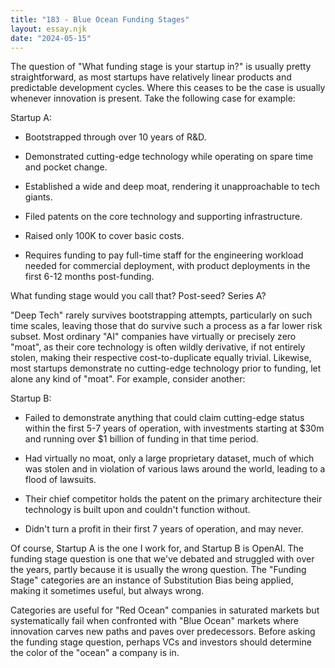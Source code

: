 ```yaml
---
title: "183 - Blue Ocean Funding Stages"
layout: essay.njk
date: "2024-05-15"
---
```


The question of "What funding stage is your startup in?" is usually pretty straightforward, as most startups have relatively linear products and predictable development cycles. Where this ceases to be the case is usually whenever innovation is present. Take the following case for example:

Startup A:

- Bootstrapped through over 10 years of R&D.

- Demonstrated cutting-edge technology while operating on spare time and pocket change.

- Established a wide and deep moat, rendering it unapproachable to tech giants.

- Filed patents on the core technology and supporting infrastructure.

- Raised only 100K to cover basic costs.

- Requires funding to pay full-time staff for the engineering workload needed for commercial deployment, with product deployments in the first 6-12 months post-funding.

What funding stage would you call that? Post-seed? Series A?

"Deep Tech" rarely survives bootstrapping attempts, particularly on such time scales, leaving those that do survive such a process as a far lower risk subset. Most ordinary "AI" companies have virtually or precisely zero "moat", as their core technology is often wildly derivative, if not entirely stolen, making their respective cost-to-duplicate equally trivial. Likewise, most startups demonstrate no cutting-edge technology prior to funding, let alone any kind of "moat". For example, consider another:

Startup B:

- Failed to demonstrate anything that could claim cutting-edge status within the first 5-7 years of operation, with investments starting at $30m and running over $1 billion of funding in that time period.

- Had virtually no moat, only a large proprietary dataset, much of which was stolen and in violation of various laws around the world, leading to a flood of lawsuits.

- Their chief competitor holds the patent on the primary architecture their technology is built upon and couldn't function without.

- Didn't turn a profit in their first 7 years of operation, and may never.

Of course, Startup A is the one I work for, and Startup B is OpenAI. The funding stage question is one that we've debated and struggled with over the years, partly because it is usually the wrong question. The "Funding Stage" categories are an instance of Substitution Bias being applied, making it sometimes useful, but always wrong.

Categories are useful for "Red Ocean" companies in saturated markets but systematically fail when confronted with "Blue Ocean" markets where innovation carves new paths and paves over predecessors. Before asking the funding stage question, perhaps VCs and investors should determine the color of the "ocean" a company is in.
